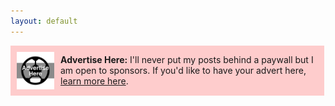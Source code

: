 ```yaml
---
layout: default
---
```


<div style="display: flex; align-items: center; padding: 10px; background-color: #FECCCC; margin-bottom: 5px; margin-right: 2px;">
    <img src="
https://raw.githubusercontent.com/kyleboas/images/main/uploads/2024/07/06/Image-06Jul2024_15:55:56.png" alt="Image" style="height: 60px; margin-right: 10px;">
    <p style="font-size: 14px; margin: 0;">
        <strong>Advertise Here:</strong> 
        I'll never put my posts behind a paywall but I am open to sponsors. If you'd like to have your advert here, <a href="https://tacticsjournal.com/sponser">learn more here</a>. 
    </p>
</div>
